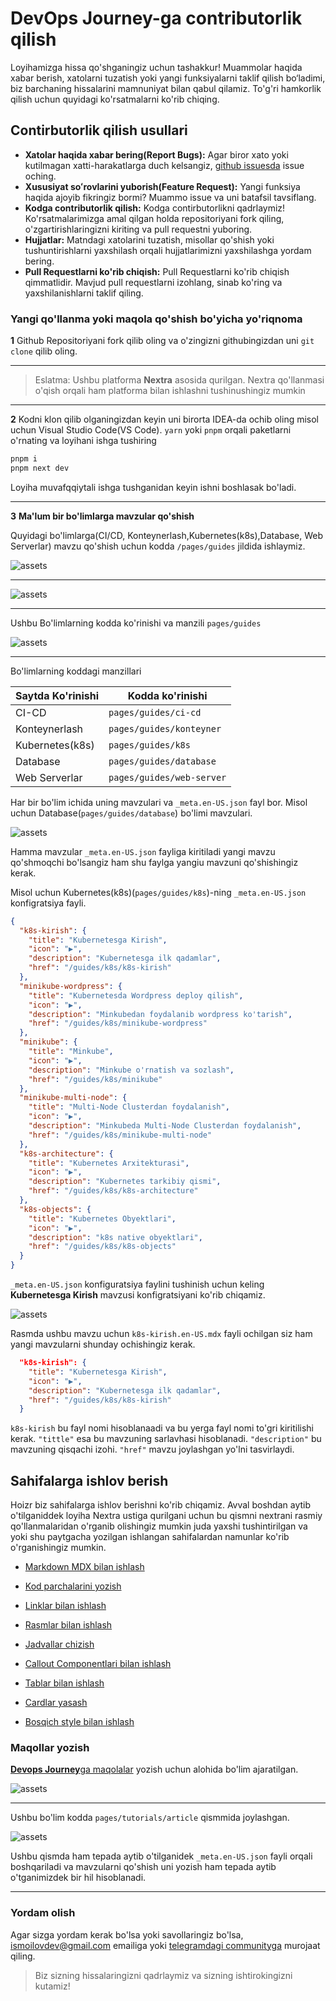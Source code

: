 # **DevOps Journey**-ga contributorlik qilish

Loyihamizga hissa qo'shganingiz uchun tashakkur! Muammolar haqida xabar berish, xatolarni tuzatish yoki yangi funksiyalarni taklif qilish bo‘ladimi, biz barchaning hissalarini mamnuniyat bilan qabul qilamiz. To'g'ri hamkorlik qilish uchun quyidagi ko'rsatmalarni ko'rib chiqing.


## Contirbutorlik qilish usullari
* **Xatolar haqida xabar bering(Report Bugs):** Agar biror xato yoki kutilmagan xatti-harakatlarga duch kelsangiz, [github issuesda](https://github.com/ismoilovdevml/devops-journey/issues) issue oching.
* **Xususiyat soʻrovlarini yuborish(Feature Request):** Yangi funksiya haqida ajoyib fikringiz bormi? Muammo issue va uni batafsil tavsiflang.
* **Kodga contributorlik qilish:** Kodga contirbutorlikni qadrlaymiz! Ko'rsatmalarimizga amal qilgan holda repositoriyani fork qiling, o'zgartirishlaringizni kiriting va pull requestni yuboring.
* **Hujjatlar:** Matndagi xatolarini tuzatish, misollar qo'shish yoki tushuntirishlarni yaxshilash orqali hujjatlarimizni yaxshilashga yordam bering.
* **Pull Requestlarni ko'rib chiqish:** Pull Requestlarni ko'rib chiqish qimmatlidir. Mavjud pull requestlarni izohlang, sinab ko'ring va yaxshilanishlarni taklif qiling.


### Yangi qo'llanma yoki maqola qo'shish bo'yicha yo'riqnoma

**1** Github Repositoriyani fork qilib oling va o'zingizni githubingizdan uni `git clone` qilib oling.

----
> Eslatma: Ushbu platforma **Nextra** asosida qurilgan. Nextra 
> qo'llanmasi o'qish orqali ham platforma bilan ishlashni 
> tushinushingiz mumkin
----

**2** Kodni klon qilib olganingizdan keyin uni birorta IDEA-da ochib oling misol uchun Visual Studio Code(VS Code). `yarn` yoki `pnpm` orqali paketlarni o'rnating va loyihani ishga tushiring

```bash
pnpm i
pnpm next dev
```
Loyiha muvafqqiytali ishga tushganidan keyin ishni boshlasak bo'ladi.

----

**3** **Ma'lum bir bo'limlarga mavzular qo'shish**

Quyidagi bo'limlarga(CI/CD, Konteynerlash,Kubernetes(k8s),Database, Web Serverlar) mavzu qo'shish uchun kodda `/pages/guides` jildida ishlaymiz.

![assets](assets/contributing/1.png)

---
![assets](assets/contributing/2.png)

---
Ushbu Bo'limlarning kodda ko'rinishi va manzili `pages/guides`

![assets](assets/contributing/3.png)

------

Bo'limlarning koddagi manzillari

| Saytda Ko'rinishi   | Kodda ko'rinishi          |
| ------------------- | ------------------------- |
| CI-CD               | `pages/guides/ci-cd`      |
| Konteynerlash       | `pages/guides/konteyner`  |
| Kubernetes(k8s)     | `pages/guides/k8s`        |
| Database            | `pages/guides/database`   |
| Web Serverlar       | `pages/guides/web-server` |

Har bir bo'lim ichida uning mavzulari va `_meta.en-US.json` fayl bor.
Misol uchun Database(`pages/guides/database`) bo'limi mavzulari.

![assets](assets/contributing/4.png)

Hamma mavzular `_meta.en-US.json` fayliga kiritiladi yangi mavzu qo'shmoqchi bo'lsangiz ham shu faylga yangiu mavzuni qo'shishingiz kerak.

Misol uchun Kubernetes(k8s)(`pages/guides/k8s`)-ning  `_meta.en-US.json` konfigratsiya fayli.

```json
{
  "k8s-kirish": {
    "title": "Kubernetesga Kirish",
    "icon": "▶️",
    "description": "Kubernetesga ilk qadamlar",
    "href": "/guides/k8s/k8s-kirish"
  },
  "minikube-wordpress": {
    "title": "Kubernetesda Wordpress deploy qilish",
    "icon": "▶️",
    "description": "Minkubedan foydalanib wordpress ko'tarish",
    "href": "/guides/k8s/minikube-wordpress"
  },
  "minikube": {
    "title": "Minkube",
    "icon": "▶️",
    "description": "Minkube o'rnatish va sozlash",
    "href": "/guides/k8s/minikube"
  },
  "minikube-multi-node": {
    "title": "Multi-Node Clusterdan foydalanish",
    "icon": "▶️",
    "description": "Minkubeda Multi-Node Clusterdan foydalanish",
    "href": "/guides/k8s/minikube-multi-node"
  },
  "k8s-architecture": {
    "title": "Kubernetes Arxitekturasi",
    "icon": "▶️",
    "description": "Kubernetes tarkibiy qismi",
    "href": "/guides/k8s/k8s-architecture"
  },
  "k8s-objects": {
    "title": "Kubernetes Obyektlari",
    "icon": "▶️",
    "description": "k8s native obyektlari",
    "href": "/guides/k8s/k8s-objects"
  }
}
```

`_meta.en-US.json` konfiguratsiya faylini tushinish uchun keling **Kubernetesga Kirish** mavzusi konfigratsiyani ko'rib chiqamiz.

![assets](assets/contributing/5.png)

Rasmda ushbu mavzu uchun `k8s-kirish.en-US.mdx` fayli ochilgan siz ham yangi mavzularni shunday ochishingiz kerak.

```json
  "k8s-kirish": {
    "title": "Kubernetesga Kirish",
    "icon": "▶️",
    "description": "Kubernetesga ilk qadamlar",
    "href": "/guides/k8s/k8s-kirish"
  }
```

`k8s-kirish` bu fayl nomi hisoblanaadi va bu yerga fayl nomi to'gri kiritilishi kerak. `"tittle"` esa bu mavzuning sarlavhasi hisoblanadi. `"description"` bu mavzuning qisqachi izohi. `"href"` mavzu joylashgan yo'lni tasvirlaydi.

## Sahifalarga ishlov berish

Hoizr biz sahifalarga ishlov berishni ko'rib chiqamiz. Avval boshdan aytib o'tilganiddek loyiha Nextra ustiga qurilgani uchun bu qismni nextrani rasmiy qo'llanmalaridan o'rganib olishingiz mumkin juda yaxshi tushintirilgan va yoki shu paytgacha yozilgan ishlangan sahifalardan namunlar ko'rib o'rganishingiz mumkin.


* [Markdown MDX bilan ishlash](https://nextra.site/docs/guide/markdown)

* [Kod parchalarini yozish](https://nextra.site/docs/guide/syntax-highlighting)

* [Linklar bilan ishlash](https://nextra.site/docs/guide/link)

* [Rasmlar bilan ishlash](https://nextra.site/docs/guide/image)

* [Jadvallar chizish](https://nextra.site/docs/guide/advanced/table)

* [Callout Componentlari bilan ishlash](https://nextra.site/docs/guide/built-ins/callout)

* [Tablar bilan ishlash](https://nextra.site/docs/guide/built-ins/tabs)

* [Cardlar yasash](https://nextra.site/docs/guide/built-ins/cards)

* [Bosqich style bilan ishlash](https://nextra.site/docs/guide/built-ins/steps)

### Maqollar yozish

[**Devops Journey**ga maqolalar](https://devops-journey.uz/tutorials/all) yozish uchun alohida bo'lim ajaratilgan.


![assets](assets/contributing/6.png)

----

Ushbu bo'lim kodda `pages/tutorials/article` qismmida joylashgan.

![assets](assets/contributing/7.png)

Ushbu qismda ham tepada aytib o'tilganidek `_meta.en-US.json` fayli orqali boshqariladi va mavzularni qo'shish uni yozish ham tepada aytib o'tganimizdek bir hil hisoblanadi.

----


### Yordam olish
Agar sizga yordam kerak bo'lsa yoki savollaringiz bo'lsa, ismoilovdev@gmail.com emailiga yoki [telegramdagi communityga](https://t.me/devopsuzb) murojaat qiling.

> Biz sizning hissalaringizni qadrlaymiz va sizning ishtirokingizni kutamiz!